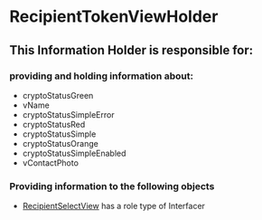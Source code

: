 # RecipientTokenViewHolder
## This Information Holder is responsible for:
### providing and holding information about: 
* cryptoStatusGreen
* vName
* cryptoStatusSimpleError
* cryptoStatusRed
* cryptoStatusSimple
* cryptoStatusOrange
* cryptoStatusSimpleEnabled
* vContactPhoto
### Providing information to the following objects 
* [RecipientSelectView](../Interfacers/RecipientSelectView.md) has a role type of Interfacer
